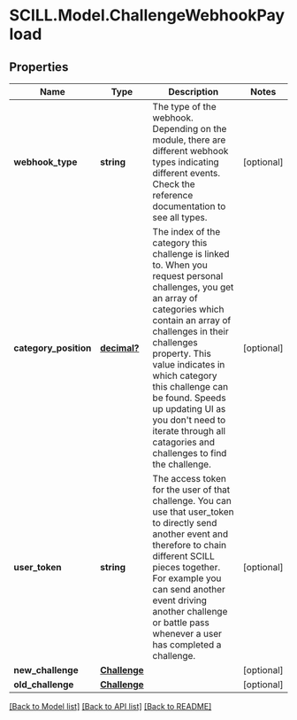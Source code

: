 # SCILL.Model.ChallengeWebhookPayload
## Properties

Name | Type | Description | Notes
------------ | ------------- | ------------- | -------------
**webhook_type** | **string** | The type of the webhook. Depending on the module, there are different webhook types indicating different events. Check the reference documentation to see all types. | [optional] 
**category_position** | [**decimal?**](BigDecimal.md) | The index of the category this challenge is linked to. When you request personal challenges, you get an array of categories which contain an array of challenges in their challenges property. This value indicates in which category this challenge can be found. Speeds up updating UI as you don&#x27;t need to iterate through all catagories and challenges to find the challenge. | [optional] 
**user_token** | **string** | The access token for the user of that challenge. You can use that user_token to directly send another event and therefore to chain different SCILL pieces together. For example you can send another event driving another challenge or battle pass whenever a user has completed a challenge. | [optional] 
**new_challenge** | [**Challenge**](Challenge.md) |  | [optional] 
**old_challenge** | [**Challenge**](Challenge.md) |  | [optional] 

[[Back to Model list]](../README.md#documentation-for-models) [[Back to API list]](../README.md#documentation-for-api-endpoints) [[Back to README]](../README.md)

